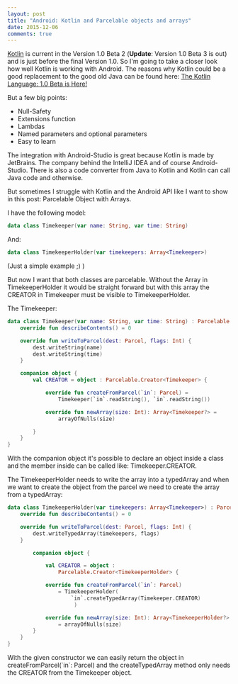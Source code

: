 ```yaml
---
layout: post
title: "Android: Kotlin and Parcelable objects and arrays"
date: 2015-12-06
comments: true
---
```

[Kotlin](https://kotlinlang.org/) is current in the Version 1.0 Beta 2 (**Update**: Version 1.0 Beta 3 is out) and is just before the final Version 1.0. So I'm going to take a closer look how well Kotlin is working with Android. The reasons why Kotlin could be a good replacement to the good old Java can be found here: [The Kotlin Language: 1.0 Beta is Here!](http://blog.jetbrains.com/kotlin/2015/11/the-kotlin-language-1-0-beta-is-here/)

But a few big points:

- Null-Safety
- Extensions function
- Lambdas
- Named parameters and optional parameters
- Easy to learn

The integration with Android-Studio is great because Kotlin is made by JetBrains. The company behind the IntelliJ IDEA and of course Android-Studio. There is also a code converter from Java to Kotlin and Kotlin can call Java code and otherwise.

But sometimes I struggle with Kotlin and the Android API like I want to show in this post: Parcelable Object with Arrays.

I have the following model:

```kotlin
data class Timekeeper(var name: String, var time: String)
```
And:

```kotlin
data class TimekeeperHolder(var timekeepers: Array<Timekeeper>)
```
   
(Just a simple example ;) )

But now I want that both classes are parcelable. Without the Array in TimekeeperHolder it would be straight forward but with this array the CREATOR in Timekeeper must be visible to TimekeeperHolder.

The Timekeeper:
```kotlin
data class Timekeeper(var name: String, var time: String) : Parcelable {
    override fun describeContents() = 0

    override fun writeToParcel(dest: Parcel, flags: Int) {
        dest.writeString(name)
        dest.writeString(time)
    }

    companion object {
        val CREATOR = object : Parcelable.Creator<Timekeeper> {

            override fun createFromParcel(`in`: Parcel) =
                Timekeeper(`in`.readString(), `in`.readString())

            override fun newArray(size: Int): Array<Timekeeper?> =
                arrayOfNulls(size)

        }
    }
}
```


With the companion object it's possible to declare an object inside a class and the member inside can be called like: Timekeeper.CREATOR.
	
The TimekeeperHolder needs to write the array into a typedArray and when we want to create the object from the parcel we need to create the array from a typedArray:

```kotlin
data class TimekeeperHolder(var timekeepers: Array<Timekeeper>) : Parcelable {
    override fun describeContents() = 0

    override fun writeToParcel(dest: Parcel, flags: Int) {
        dest.writeTypedArray(timekeepers, flags)
    }

        companion object {

            val CREATOR = object :
                Parcelable.Creator<TimekeeperHolder> {

            override fun createFromParcel(`in`: Parcel) 
                = TimekeeperHolder(
                    `in`.createTypedArray(Timekeeper.CREATOR)
                     )

            override fun newArray(size: Int): Array<TimekeeperHolder?> 
                = arrayOfNulls(size)
        }
    }
}
```
	
With the given constructor we can easily return the object in createFromParcel(\`in`: Parcel) and the createTypedArray method only needs the CREATOR from the Timekeeper object.